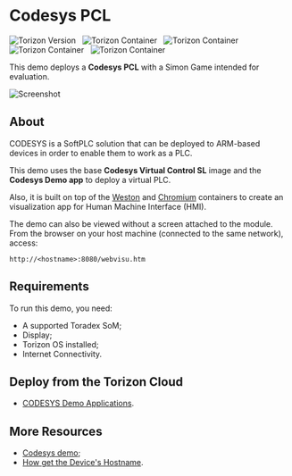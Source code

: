 # Codesys PCL #

![Torizon Version](https://img.shields.io/badge/Torizon_OS-6.8.1-blue?logo=torizon)
&nbsp;
![Torizon Container](https://img.shields.io/badge//toradexdemos/codesys_demo_arm32-4.13.0.0-blue?logo=docker)
&nbsp;
![Torizon Container](https://img.shields.io/badge//toradexdemos/codesyscontrol_virtuallinuxarm-4.13.0.0-blue?logo=docker)
&nbsp;
![Torizon Container](https://img.shields.io/badge//toradexdemos/codesys_demo_arm64-4.13.0.0-blue?logo=docker)
&nbsp;
![Torizon Container](https://img.shields.io/badge//toradexdemos/codesyscontrol_virtuallinuxarm64-4.13.0.0-blue?logo=docker)

This demo deploys a **Codesys PCL** with a Simon Game intended for evaluation. 

![Screenshot](./screenshot.png)

## About

CODESYS is a SoftPLC solution that can be deployed to ARM-based devices in order to enable them to work as a PLC.

This demo uses the base **Codesys Virtual Control SL** image and the **Codesys Demo app** to deploy a virtual PLC.

Also, it is built on top of the [Weston](../weston/) and [Chromium](../chromium/) containers to create an visualization app for Human Machine Interface (HMI).

The demo can also be viewed without a screen attached to the module. From the browser on your host machine (connected to the same network), access:

```
http://<hostname>:8080/webvisu.htm
```

## Requirements
To run this demo, you need:

- A supported Toradex SoM;
- Display;
- Torizon OS installed;
- Internet Connectivity.


## Deploy from the Torizon Cloud

- [CODESYS Demo Applications](https://www.torizon.io/codesys-demo).

## More Resources

- [Codesys demo](https://developer.toradex.com/torizon/application-development/partner-containers/partner-demo-container-codesys);
- [How get the Device's Hostname](https://developer.toradex.com/software/development-resources/ssh/#using-the-hostname).